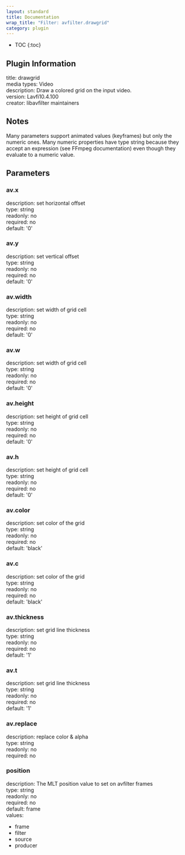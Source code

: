 ```yaml
---
layout: standard
title: Documentation
wrap_title: "Filter: avfilter.drawgrid"
category: plugin
---
```

* TOC
{:toc}

## Plugin Information

title: drawgrid  
media types:
Video  
description: Draw a colored grid on the input video.  
version: Lavfi10.4.100  
creator: libavfilter maintainers  

## Notes

Many parameters support animated values (keyframes) but only the numeric ones. Many numeric properties have type string because they accept an expression (see FFmpeg documentation) even though they evaluate to a numeric value.

## Parameters

### av.x

  
description:
set horizontal offset  
type: string  
readonly: no  
required: no  
default: '0'  

### av.y

  
description:
set vertical offset  
type: string  
readonly: no  
required: no  
default: '0'  

### av.width

  
description:
set width of grid cell  
type: string  
readonly: no  
required: no  
default: '0'  

### av.w

  
description:
set width of grid cell  
type: string  
readonly: no  
required: no  
default: '0'  

### av.height

  
description:
set height of grid cell  
type: string  
readonly: no  
required: no  
default: '0'  

### av.h

  
description:
set height of grid cell  
type: string  
readonly: no  
required: no  
default: '0'  

### av.color

  
description:
set color of the grid  
type: string  
readonly: no  
required: no  
default: 'black'  

### av.c

  
description:
set color of the grid  
type: string  
readonly: no  
required: no  
default: 'black'  

### av.thickness

  
description:
set grid line thickness  
type: string  
readonly: no  
required: no  
default: '1'  

### av.t

  
description:
set grid line thickness  
type: string  
readonly: no  
required: no  
default: '1'  

### av.replace

  
description:
replace color &amp; alpha  
type: string  
readonly: no  
required: no  

### position

  
description:
The MLT position value to set on avfilter frames  
type: string  
readonly: no  
required: no  
default: frame  
values:  

* frame
* filter
* source
* producer

